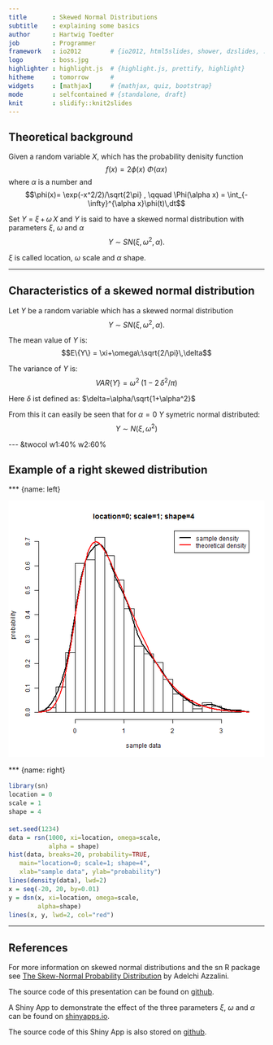 ```yaml
---
title       : Skewed Normal Distributions
subtitle    : explaining some basics
author      : Hartwig Toedter
job         : Programmer
framework   : io2012        # {io2012, html5slides, shower, dzslides, ...}
logo        : boss.jpg
highlighter : highlight.js  # {highlight.js, prettify, highlight}
hitheme     : tomorrow      # 
widgets     : [mathjax]     # {mathjax, quiz, bootstrap}
mode        : selfcontained # {standalone, draft}
knit        : slidify::knit2slides
---
```


## Theoretical background
Given a random variable $X$, which has the probability denisity function
$$f(x) = 2 \phi(x)\ \Phi(\alpha x)$$
where $\alpha$ is a number and
$$\phi(x)= \exp(-x^2/2)/\sqrt{2\pi} ,
   \qquad \Phi(\alpha x) = \int_{-\infty}^{\alpha  x}\phi(t)\,dt$$

Set $\begin{equation}Y \: =\: \xi\, +\, \omega\, X\end{equation}$ and $Y$ is said to 
have a skewed normal distribution with parameters $\xi$, $\omega$ and $\alpha$
$$Y\: \sim\:  SN(\xi,\,\omega^2,\,\alpha).$$

$\xi$ is called location, $\omega$ scale and $\alpha$ shape. 

---

## Characteristics of a skewed normal distribution

Let $Y$ be a random variable which has a skewed normal distribution
$$Y\: \sim\:  SN(\xi,\,\omega^2,\,\alpha).$$

The mean value of $Y$ is: $$E\{Y\} = \xi+\omega\:\sqrt{2/\pi}\,\delta$$

The variance of $Y$ is: $$VAR\{Y\}= \omega^2\;(1-2\,\delta^2/\pi)$$

Here $\delta$ ist defined as: $\delta=\alpha/\sqrt{1+\alpha^2}$

From this it can easily be seen that for $\alpha = 0$ $Y$ symetric normal distributed:
$$Y\: \sim\: N(\xi,\,\omega^2)$$

--- &twocol w1:40% w2:60%

## Example of a right skewed distribution

*** {name: left}



![plot of chunk unnamed-chunk-2](assets/fig/unnamed-chunk-2-1.png)

*** {name: right}


```r
library(sn)
location = 0
scale = 1
shape = 4

set.seed(1234)
data = rsn(1000, xi=location, omega=scale, 
           alpha = shape)
hist(data, breaks=20, probability=TRUE, 
   main="location=0; scale=1; shape=4",
   xlab="sample data", ylab="probability")
lines(density(data), lwd=2)
x = seq(-20, 20, by=0.01)
y = dsn(x, xi=location, omega=scale, 
        alpha=shape)
lines(x, y, lwd=2, col="red")
```

---

## References

For more information on skewed normal distributions and the sn R package see [The Skew-Normal Probability Distribution](http://azzalini.stat.unipd.it/SN/) by Adelchi Azzalini.

The source code of this presentation can be found on [github](https://github.com/rubberbandman62/skewedDistributionsPitch/tree/gh-pages).

A Shiny App to demonstrate the effect of the three parameters $\xi$, $\omega$ and $\alpha$ can be found on [shinyapps.io](https://rubberbandman62.shinyapps.io/skewedDistributions/).

The source code of this Shiny App is also stored on [github](https://github.com/rubberbandman62/skewedDistributions).


